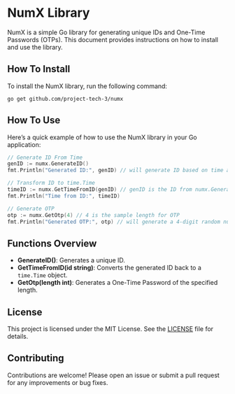# NumX Library

NumX is a simple Go library for generating unique IDs and One-Time Passwords (OTPs). This document provides instructions on how to install and use the library.

## How To Install

To install the NumX library, run the following command:

```
go get github.com/project-tech-3/numx
```

## How To Use

Here’s a quick example of how to use the NumX library in your Go application:

```go
// Generate ID From Time
genID := numx.GenerateID()
fmt.Println("Generated ID:", genID) // will generate ID based on time and random chars

// Transform ID to time.Time
timeID := numx.GetTimeFromID(genID) // genID is the ID from numx.GenerateID
fmt.Println("Time from ID:", timeID)

// Generate OTP
otp := numx.GetOtp(4) // 4 is the sample length for OTP
fmt.Println("Generated OTP:", otp) // will generate a 4-digit random number
```

## Functions Overview

- **GenerateID()**: Generates a unique ID.
- **GetTimeFromID(id string)**: Converts the generated ID back to a `time.Time` object.
- **GetOtp(length int)**: Generates a One-Time Password of the specified length.

## License

This project is licensed under the MIT License. See the [LICENSE](LICENSE) file for details.

## Contributing

Contributions are welcome! Please open an issue or submit a pull request for any improvements or bug fixes.

